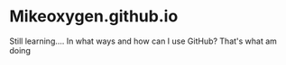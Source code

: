 # Mikeoxygen.github.io
Still learning.... In what ways and how can I use GitHub? That's what am doing
